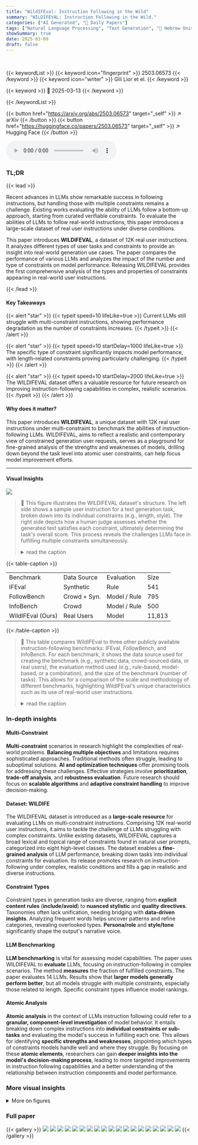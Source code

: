 ```yaml
---
title: "WildIFEval: Instruction Following in the Wild"
summary: "WILDIFEVAL: Instruction Following in the Wild."
categories: ["AI Generated", "🤗 Daily Papers"]
tags: ["Natural Language Processing", "Text Generation", "🏢 Hebrew University of Jerusalem",]
showSummary: true
date: 2025-03-09
draft: false
---
```


<br>

{{< keywordList >}}
{{< keyword icon="fingerprint" >}} 2503.06573 {{< /keyword >}}
{{< keyword icon="writer" >}} Gili Lior et el. {{< /keyword >}}
 
{{< keyword >}} 🤗 2025-03-13 {{< /keyword >}}
 
{{< /keywordList >}}

{{< button href="https://arxiv.org/abs/2503.06573" target="_self" >}}
↗ arXiv
{{< /button >}}
{{< button href="https://huggingface.co/papers/2503.06573" target="_self" >}}
↗ Hugging Face
{{< /button >}}



<audio controls>
    <source src="https://ai-paper-reviewer.com/2503.06573/podcast.wav" type="audio/wav">
    Your browser does not support the audio element.
</audio>


### TL;DR


{{< lead >}}

Recent advances in LLMs show remarkable success in following instructions, but handling those with multiple constraints remains a challenge. Existing works evaluating the ability of LLMs follow a bottom-up approach, starting from curated verifiable constraints. To evaluate the abilities of LLMs to follow real-world instructions, this paper introduces a large-scale dataset of real user instructions under diverse conditions.



This paper introduces **WILDIFEVAL**, a dataset of 12K real user instructions. It analyzes different types of user tasks and constraints to provide an insight into real-world generation use cases. The paper compares the performance of various LLMs and analyzes the impact of the number and type of constraints on model performance. Releasing WILDIFEVAL provides the first comprehensive analysis of the types and properties of constraints appearing in real-world user instructions.

{{< /lead >}}


#### Key Takeaways

{{< alert "star" >}}
{{< typeit speed=10 lifeLike=true >}} Current LLMs still struggle with multi-constraint instructions, showing performance degradation as the number of constraints increases. {{< /typeit >}}
{{< /alert >}}

{{< alert "star" >}}
{{< typeit speed=10 startDelay=1000 lifeLike=true >}} The specific type of constraint significantly impacts model performance, with length-related constraints proving particularly challenging. {{< /typeit >}}
{{< /alert >}}

{{< alert "star" >}}
{{< typeit speed=10 startDelay=2000 lifeLike=true >}} The WILDIFEVAL dataset offers a valuable resource for future research on improving instruction-following capabilities in complex, realistic scenarios. {{< /typeit >}}
{{< /alert >}}

#### Why does it matter?
This paper introduces **WILDIFEVAL**, a unique dataset with 12K real user instructions under multi-constraint to benchmark the abilities of instruction-following LLMs. WILDIFEVAL, aims to reflect a realistic and contemporary view of constrained generation user requests, serves as a playground for fine-grained analysis of the strengths and weaknesses of models, drilling down beyond the task level into atomic user constraints, can help focus model improvement efforts.

------
#### Visual Insights



![](https://arxiv.org/html/2503.06573/x1.png)

> 🔼 This figure illustrates the WILDIFEVAL dataset's structure.  The left side shows a sample user instruction for a text generation task, broken down into its individual constraints (e.g., length, style). The right side depicts how a human judge assesses whether the generated text satisfies each constraint, ultimately determining the task's overall score. This process reveals the challenges LLMs face in fulfilling multiple constraints simultaneously.
> <details>
> <summary>read the caption</summary>
> Figure 1: WildIFEval description. On the left, an example for a constrained generation task, and its decomposition into constraints. On the right, the judge decides whether each of the constraints is fulfilled.
> </details>





{{< table-caption >}}
<table class="ltx_tabular ltx_align_middle" id="S2.T1.1.1">
<tbody class="ltx_tbody">
<tr class="ltx_tr" id="S2.T1.1.1.1.1">
<td class="ltx_td ltx_align_left ltx_border_tt" id="S2.T1.1.1.1.1.1">Benchmark</td>
<td class="ltx_td ltx_align_center ltx_border_tt" id="S2.T1.1.1.1.1.2">Data Source</td>
<td class="ltx_td ltx_align_center ltx_border_tt" id="S2.T1.1.1.1.1.3">Evaluation</td>
<td class="ltx_td ltx_align_center ltx_border_tt" id="S2.T1.1.1.1.1.4">Size</td>
</tr>
<tr class="ltx_tr" id="S2.T1.1.1.2.2">
<td class="ltx_td ltx_align_left ltx_border_t" id="S2.T1.1.1.2.2.1">IFEval</td>
<td class="ltx_td ltx_align_center ltx_border_t" id="S2.T1.1.1.2.2.2">Synthetic</td>
<td class="ltx_td ltx_align_center ltx_border_t" id="S2.T1.1.1.2.2.3">Rule</td>
<td class="ltx_td ltx_align_center ltx_border_t" id="S2.T1.1.1.2.2.4">541</td>
</tr>
<tr class="ltx_tr" id="S2.T1.1.1.3.3">
<td class="ltx_td ltx_align_left" id="S2.T1.1.1.3.3.1">FollowBench</td>
<td class="ltx_td ltx_align_center" id="S2.T1.1.1.3.3.2">Crowd + Syn.</td>
<td class="ltx_td ltx_align_center" id="S2.T1.1.1.3.3.3">Model / Rule</td>
<td class="ltx_td ltx_align_center" id="S2.T1.1.1.3.3.4">795</td>
</tr>
<tr class="ltx_tr" id="S2.T1.1.1.4.4">
<td class="ltx_td ltx_align_left" id="S2.T1.1.1.4.4.1">InfoBench</td>
<td class="ltx_td ltx_align_center" id="S2.T1.1.1.4.4.2">Crowd</td>
<td class="ltx_td ltx_align_center" id="S2.T1.1.1.4.4.3">Model / Rule</td>
<td class="ltx_td ltx_align_center" id="S2.T1.1.1.4.4.4">500</td>
</tr>
<tr class="ltx_tr" id="S2.T1.1.1.5.5">
<td class="ltx_td ltx_align_left ltx_border_bb ltx_border_t" id="S2.T1.1.1.5.5.1">
<span class="ltx_text ltx_font_smallcaps" id="S2.T1.1.1.5.5.1.1">WildIFEval</span> (Ours)</td>
<td class="ltx_td ltx_align_center ltx_border_bb ltx_border_t" id="S2.T1.1.1.5.5.2">Real Users</td>
<td class="ltx_td ltx_align_center ltx_border_bb ltx_border_t" id="S2.T1.1.1.5.5.3">Model</td>
<td class="ltx_td ltx_align_center ltx_border_bb ltx_border_t" id="S2.T1.1.1.5.5.4">11,813</td>
</tr>
</tbody>
</table>{{< /table-caption >}}

> 🔼 This table compares WildIFEval to three other publicly available instruction-following benchmarks: IFEval, FollowBench, and InfoBench.  For each benchmark, it shows the data source used for creating the benchmark (e.g., synthetic data, crowd-sourced data, or real users), the evaluation method used (e.g., rule-based, model-based, or a combination), and the size of the benchmark (number of tasks). This allows for a comparison of the scale and methodology of different benchmarks, highlighting WildIFEval's unique characteristics such as its use of real-world user instructions.
> <details>
> <summary>read the caption</summary>
> Table 1: Comparison of WildIFEval with openly available instruction-following benchmarks such as IFEval Zhou et al. (2023), FollowBench Jiang et al. (2024), and InfoBench Qin et al. (2024).
> </details>





### In-depth insights


#### Multi-Constraint
**Multi-constraint** scenarios in research highlight the complexities of real-world problems. **Balancing multiple objectives** and limitations requires sophisticated approaches. Traditional methods often struggle, leading to suboptimal solutions. **AI and optimization techniques** offer promising tools for addressing these challenges. Effective strategies involve **prioritization**, **trade-off analysis**, and **robustness evaluation**. Future research should focus on **scalable algorithms** and **adaptive constraint handling** to improve decision-making.

#### Dataset: WILDIFE
The WILDIFEVAL dataset is introduced as a **large-scale resource** for evaluating LLMs on multi-constraint instructions. Comprising 12K real-world user instructions, it aims to tackle the challenge of LLMs struggling with complex constraints. Unlike existing datasets, WILDIFEVAL captures a broad lexical and topical range of constraints found in natural user prompts, categorized into eight high-level classes. The dataset enables a **fine-grained analysis** of LLM performance, breaking down tasks into individual constraints for evaluation. Its release promotes research on instruction-following under complex, realistic conditions and fills a gap in realistic and diverse instructions.

#### Constraint Types
Constraint types in generation tasks are diverse, ranging from **explicit content rules** (**include/avoid**) to **nuanced stylistic** and **quality directives**. Taxonomies often lack unification, needing bridging with **data-driven insights**. Analyzing frequent words helps uncover patterns and refine categories, revealing overlooked types. **Persona/role** and **style/tone** significantly shape the output's narrative voice.

#### LLM Benchmarking
**LLM benchmarking** is vital for assessing model capabilities. The paper uses WILDIFEVAL to **evaluate** LLMs, focusing on instruction-following in complex scenarios. The method **measures** the fraction of fulfilled constraints. The paper evaluates 14 LLMs. Results show that **larger models generally perform better**, but all models struggle with multiple constraints, especially those related to length. Specific constraint types influence model rankings.

#### Atomic Analysis
**Atomic analysis** in the context of LLMs instruction following could refer to a **granular, component-level investigation** of model behavior. It entails breaking down complex instructions into **individual constraints or sub-tasks** and evaluating the model's success in fulfilling each one. This allows for identifying **specific strengths and weaknesses**, pinpointing which types of constraints models handle well and where they struggle. By focusing on these **atomic elements**, researchers can gain **deeper insights into the model's decision-making process**, leading to more targeted improvements in instruction following capabilities and a better understanding of the relationship between instruction components and model performance.


### More visual insights

<details>
<summary>More on figures
</summary>


![](https://arxiv.org/html/2503.06573/extracted/6264346/images/heatmap_of_co-occurrences_in_tasks.png)

> 🔼 The figure shows the distribution of constraint types in the WILDIFEVAL dataset.  It's a bar chart visualizing the frequency of different constraint types, offering insights into the prevalence of various types of constraints in real-world user instructions. This helps understand the characteristics and complexity of user requests in terms of the types of constraints they impose on LLMs.
> <details>
> <summary>read the caption</summary>
> (a)
> </details>



![](https://arxiv.org/html/2503.06573/extracted/6264346/images/domain_piechart.png)

> 🔼 This t-SNE projection of constraint embeddings shows clusters corresponding to certain constraint types, such as format and structure, length, and style and tone constraints, while others, like focus/emphasis and include/avoid, are more spread out.
> <details>
> <summary>read the caption</summary>
> (b)
> </details>



![](https://arxiv.org/html/2503.06573/extracted/6264346/images/lex_div_2.png)

> 🔼 This figure displays the Kendall's Tau correlation coefficients between the model rankings generated by different constraint types within the WILDIFEVAL benchmark. Values closer to 1 indicate stronger agreement in model rankings between the constraint types. This visualization helps to understand the relationship and potential overlap between various constraints, revealing whether models' abilities to handle one type of constraint correlate with their abilities on other constraint types.
> <details>
> <summary>read the caption</summary>
> (c)
> </details>



![](https://arxiv.org/html/2503.06573/extracted/6264346/images/bar_plot_of_mean_score.png)

> 🔼 This figure shows the relative co-occurrence of constraint categories within tasks in the WILDIFEVAL dataset.  It uses a heatmap to visualize how often pairs of constraint types appear together in the same task, compared to what would be expected based on their individual frequencies. Values above 1 indicate that constraints co-occur more frequently than expected by chance, suggesting potential relationships between constraint types.  For example, a strong co-occurrence might indicate that certain types of constraints are often requested together by users.
> <details>
> <summary>read the caption</summary>
> (d)
> </details>



![](https://arxiv.org/html/2503.06573/extracted/6264346/images/line_plot_of_mean_score_by_num_constraints_normalized.png)

> 🔼 Figure 2 visualizes the analysis of constraints within the WildIFEval dataset. Panel (a) presents a bar chart illustrating the distribution of various constraint types, showing their relative frequencies.  Panel (b) shows a t-distributed Stochastic Neighbor Embedding (t-SNE) projection of constraint embeddings, where each point represents a constraint and is colored according to its type.  The t-SNE visualization reveals clustering patterns: constraints related to 'Format and Structure', 'Length', and 'Style and Tone' form distinct clusters, while 'Focus/Emphasis' and 'Include/Avoid' constraints are more dispersed. This suggests that the former group possesses a more inherent, generic nature than the latter content-oriented group.
> <details>
> <summary>read the caption</summary>
> Figure 2: Analysis of constraints in WildIFEval. (a) Distribution of constraint types. (b) A tSNE projection van der Maaten and Hinton (2008) of the embeddings of constraints, colored by their type. For convenience, we randomly subsample 1k data points. We observe some red, brown, and grey clusters, corresponding to Format and Structure, Length, and Style and Tone constraints, aligning with the generic nature of these types. This is in contrast to content-oriented types like Focus/Emphasis and Include/Avoid (green and purple), which are more spread out.
> </details>



![](https://arxiv.org/html/2503.06573/x2.png)

> 🔼 This figure shows the relative co-occurrence of different constraint categories within the tasks in the WILDIFEVAL dataset.  It compares the observed co-occurrence frequency of constraint pairs to what would be expected based on the individual frequencies of each constraint type. Values above 1 indicate that pairs of constraints appear together more frequently than expected by chance alone.  The Appendix provides further details on the statistical calculations used.
> <details>
> <summary>read the caption</summary>
> Figure 3: Relative co-occurrence of constraint categories within tasks. Values above 1111 indicate that constraints co-occur more than expected by their overall type frequencies. Refer to Appendix B.2 for details.
> </details>



![](https://arxiv.org/html/2503.06573/x3.png)

> 🔼 This figure shows the distribution of different domains present in the WildIFEVAL dataset.  It provides a visual representation of the variety of real-world tasks included in the dataset, categorized by their subject matter. This allows readers to quickly understand the range of topics the dataset covers, which influences the generality of conclusions drawn from the dataset. The visual representation helps in assessing the diversity and real-world applicability of the benchmark.
> <details>
> <summary>read the caption</summary>
> Figure 4: Distribution of task domains in WildIFEval.
> </details>



![](https://arxiv.org/html/2503.06573/extracted/6264346/images/line_plot_of_mean_score_by_num_constraints.png)

> 🔼 This figure shows the distribution of the most frequent verbs used at the beginning of constraints within the WILDIFEVAL dataset.  It illustrates the lexical diversity of the constraints by showing how often certain verbs are used to initiate user-specified requirements. The visualization allows for a better understanding of the common ways in which users express constraints in natural language.
> <details>
> <summary>read the caption</summary>
> Figure 5: Constraint lexical diversity (opening verbs).
> </details>



![](https://arxiv.org/html/2503.06573/extracted/6264346/images/histogram_of_num_constraints.png)

> 🔼 This figure displays the average performance scores of 14 different Large Language Models (LLMs) across all tasks within the WildIFEval benchmark dataset.  Each bar represents an LLM, showing its mean score, indicating the overall effectiveness of the model in fulfilling multiple, real-world constraints presented in user instructions.  It provides a high-level view of the relative performance of these models on the challenging multi-constraint instruction-following tasks.
> <details>
> <summary>read the caption</summary>
> Figure 6: Mean scores across all tasks in WildIFEval.
> </details>



![](https://arxiv.org/html/2503.06573/extracted/6264346/images/frequency_of_constraints.png)

> 🔼 This figure displays the relationship between the number of constraints in a given task and the model's performance in fulfilling those constraints.  The x-axis represents the number of constraints, while the y-axis shows the fraction of constraints successfully met by the models.  Multiple lines are present, each representing a different large language model (LLM), allowing for a comparison of their performance across varying constraint complexities. The graph reveals how the model's success rate generally declines as the number of constraints increases, indicating that more complex tasks pose greater challenges to LLMs.
> <details>
> <summary>read the caption</summary>
> Figure 7: Performance on constraints as a function of the number of constraints in each task.
> </details>



![](https://arxiv.org/html/2503.06573/extracted/6264346/images/bar_plot_of_mean_score_by_category.png)

> 🔼 This figure displays the correlation between model rankings generated using different constraint types from the WILDIFEVAL dataset.  Kendall's Tau, a measure of rank correlation, is used to quantify the agreement between these rankings.  A higher correlation indicates a greater similarity in how different models perform across various constraint types.  This helps to understand whether models struggle consistently across all constraint types, or if their performance varies significantly depending on the specific type of constraint.
> <details>
> <summary>read the caption</summary>
> Figure 8: Correlation (Kendall’s Tau) between model rankings induced by different constraint types.
> </details>



![](https://arxiv.org/html/2503.06573/extracted/6264346/images/frequency_of_categories_1.png)

> 🔼 This figure displays the average performance of several large language models (LLMs) across eight different constraint categories in a constrained text generation task.  The y-axis represents the fraction of fulfilled constraints (a measure of how well the LLMs satisfied the specified requirements), and the x-axis lists the eight constraint types.  The figure highlights the relative strengths and weaknesses of different LLMs when handling various types of constraints. Note that this figure presents a subset of the models analyzed; the complete results, including smaller models, are found in Figure 12 of the Appendix.
> <details>
> <summary>read the caption</summary>
> Figure 9: Mean constraint-following performance by constraint category. Here we focus on a subset of large models, the full version is in Figure 12 in the Appendix.
> </details>



![](https://arxiv.org/html/2503.06573/extracted/6264346/images/frequency_of_categories_2.png)

> 🔼 This figure displays the average performance of different language models on tasks with varying numbers of constraints. The x-axis represents the number of constraints in a task, and the y-axis shows the mean score achieved by the models on those tasks.  The scores are not adjusted for the diversity of constraint types within each task. This visualization helps to understand how the difficulty of a task increases with the number of constraints imposed.
> <details>
> <summary>read the caption</summary>
> Figure 10: Mean score of samples as a function of constraints in each task description. Not normalized by diversity.
> </details>



![](https://arxiv.org/html/2503.06573/extracted/6264346/images/frequency_of_categories_3.png)

> 🔼 The figure shows the distribution of constraint types in the WILDIFEVAL dataset.  The bar chart visually represents the frequency of each constraint type, offering a clear understanding of their prevalence in real-world user instructions.  This provides insight into the common types of constraints users employ when interacting with LLMs, highlighting the most frequent and least frequent types.
> <details>
> <summary>read the caption</summary>
> (a)
> </details>



![](https://arxiv.org/html/2503.06573/extracted/6264346/images/frequency_of_categories_4.png)

> 🔼 This figure is a t-SNE projection of the embeddings of constraints from the WILDIFEVAL dataset, colored by their type.  It visually represents the relationships between different types of constraints.  Constraints of similar types cluster together, while those of different types are more spread out. This visualization helps to understand the semantic similarity and diversity within the different constraint categories in the dataset.
> <details>
> <summary>read the caption</summary>
> (b)
> </details>



![](https://arxiv.org/html/2503.06573/extracted/6264346/images/frequency_of_categories_5.png)

> 🔼 Figure 11 presents a dual analysis of constraints within the WildIFEval dataset. The first sub-figure (a) displays a histogram showing the distribution of the number of constraints per task, illustrating the typical number of constraints found in each task within the dataset.  The second sub-figure (b) presents a bar chart illustrating the frequency distribution of unique constraints across all tasks. This visualizes how often each individual constraint appears in the dataset, highlighting the prevalence of various types of constraints and indicating whether certain types are more common than others.
> <details>
> <summary>read the caption</summary>
> Figure 11: Analysis of constraints in WildIFEval. (a) Distribution of the number of constraints per task. This histogram shows how many constraints are typically assigned to individual tasks. (b) Frequency of unique constraints across the dataset. This plot illustrates how often each distinct constraint appears in different tasks.
> </details>



![](https://arxiv.org/html/2503.06573/extracted/6264346/images/frequency_of_categories_6.png)

> 🔼 This figure displays the average performance of various LLMs across different constraint categories in the WILDIFEVAL benchmark. Each bar represents a constraint type (e.g., length, style, focus), and the bar height shows the mean proportion of successfully fulfilled constraints of that type by the different LLMs.  The x-axis lists the different constraint types, and the y-axis shows the average performance. It helps to illustrate which constraint types are more challenging for LLMs to satisfy.
> <details>
> <summary>read the caption</summary>
> Figure 12: Mean constraint-following performance, by constraint category.
> </details>



![](https://arxiv.org/html/2503.06573/extracted/6264346/images/frequency_of_categories_7.png)

> 🔼 Distribution of constraint types in the WILDIFEVAL dataset.  The bar chart shows the frequency of each of eight constraint types found in the dataset.  This visualization helps to understand the relative prevalence of different types of constraints within real-world user instructions for text generation tasks.
> <details>
> <summary>read the caption</summary>
> (a)
> </details>



![](https://arxiv.org/html/2503.06573/extracted/6264346/images/frequency_of_categories_8.png)

> 🔼 This figure shows a t-SNE projection of the embeddings of constraints from the WILDIFEVAL dataset, colored by their type.  It visually represents the semantic similarity between different constraint types.  Constraints of similar types (e.g., Format and Structure, Length, Style and Tone) cluster together, indicating semantic closeness. In contrast, constraints related to content (e.g., Include/Avoid, Focus/Emphasis) are more spread out, highlighting their diversity and less structured nature.
> <details>
> <summary>read the caption</summary>
> (b)
> </details>



![](https://arxiv.org/html/2503.06573/extracted/6264346/images/lex_div_full_data.png)

> 🔼 This figure displays the Kendall's Tau correlation coefficients between the model rankings produced by WILDIFEVAL and several other established benchmarks.  Higher values indicate stronger agreement between the rankings. The benchmarks compared are IFEval, GPQA, ARC-C, MMLU, and HumanEval, showing a high degree of correlation with WILDIFEVAL, suggesting that the benchmark effectively measures similar model capabilities.
> <details>
> <summary>read the caption</summary>
> (c)
> </details>



</details>






### Full paper

{{< gallery >}}
<img src="https://ai-paper-reviewer.com/2503.06573/1.png" class="grid-w50 md:grid-w33 xl:grid-w25" />
<img src="https://ai-paper-reviewer.com/2503.06573/2.png" class="grid-w50 md:grid-w33 xl:grid-w25" />
<img src="https://ai-paper-reviewer.com/2503.06573/3.png" class="grid-w50 md:grid-w33 xl:grid-w25" />
<img src="https://ai-paper-reviewer.com/2503.06573/4.png" class="grid-w50 md:grid-w33 xl:grid-w25" />
<img src="https://ai-paper-reviewer.com/2503.06573/5.png" class="grid-w50 md:grid-w33 xl:grid-w25" />
<img src="https://ai-paper-reviewer.com/2503.06573/6.png" class="grid-w50 md:grid-w33 xl:grid-w25" />
<img src="https://ai-paper-reviewer.com/2503.06573/7.png" class="grid-w50 md:grid-w33 xl:grid-w25" />
<img src="https://ai-paper-reviewer.com/2503.06573/8.png" class="grid-w50 md:grid-w33 xl:grid-w25" />
<img src="https://ai-paper-reviewer.com/2503.06573/9.png" class="grid-w50 md:grid-w33 xl:grid-w25" />
<img src="https://ai-paper-reviewer.com/2503.06573/10.png" class="grid-w50 md:grid-w33 xl:grid-w25" />
<img src="https://ai-paper-reviewer.com/2503.06573/11.png" class="grid-w50 md:grid-w33 xl:grid-w25" />
<img src="https://ai-paper-reviewer.com/2503.06573/12.png" class="grid-w50 md:grid-w33 xl:grid-w25" />
<img src="https://ai-paper-reviewer.com/2503.06573/13.png" class="grid-w50 md:grid-w33 xl:grid-w25" />
<img src="https://ai-paper-reviewer.com/2503.06573/14.png" class="grid-w50 md:grid-w33 xl:grid-w25" />
<img src="https://ai-paper-reviewer.com/2503.06573/15.png" class="grid-w50 md:grid-w33 xl:grid-w25" />
<img src="https://ai-paper-reviewer.com/2503.06573/16.png" class="grid-w50 md:grid-w33 xl:grid-w25" />
<img src="https://ai-paper-reviewer.com/2503.06573/17.png" class="grid-w50 md:grid-w33 xl:grid-w25" />
<img src="https://ai-paper-reviewer.com/2503.06573/18.png" class="grid-w50 md:grid-w33 xl:grid-w25" />
<img src="https://ai-paper-reviewer.com/2503.06573/19.png" class="grid-w50 md:grid-w33 xl:grid-w25" />
{{< /gallery >}}